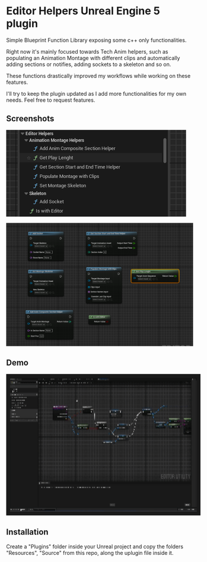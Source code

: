 
# Editor Helpers Unreal Engine 5 plugin

Simple Blueprint Function Library exposing some c++ only functionalities. 

Right now it's mainly focused towards Tech Anim helpers, such as populating an Animation Montage with different clips and automatically adding sections or notifies, adding sockets to a skeleton and so on.

These functions drastically improved my workflows while working on these features.

I'll try to keep the plugin updated as I add more functionalities for my own needs. Feel free to request features.

## Screenshots

![sections Screenshot](./images/plugin-sections.png)

![nodes Screenshot](./images/nodes.png)



## Demo

<img src="./gif/demo.gif" alt="demo-gif" width="640" height="360" border="10" />


## Installation

Create a "Plugins" folder inside your Unreal project and copy the folders "Resources", "Source" from this repo, along the uplugin file inside it.
    
